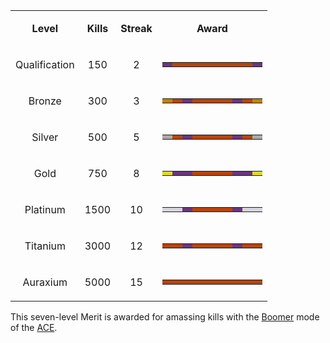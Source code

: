 <table>
<tbody>
<tr class="odd">
<td style="text-align: center;"><p><b>Level</b></p></td>
<td style="text-align: center;"><p><b>Kills</b></p></td>
<td style="text-align: center;"><p><b>Streak</b></p></td>
<td style="text-align: center;"><p><b>Award</b></p></td>
</tr>
<tr class="even">
<td style="text-align: center;"><p>Qualification</p></td>
<td style="text-align: center;"><p>150</p></td>
<td style="text-align: center;"><p>2</p></td>
<td style="text-align: center;"><table class="bigmerit">
<tr>
<td bgcolor="#69377E">
</td>
<td bgcolor="#B6450D">
</td>
<td bgcolor="#B6450D">
</td>
<td bgcolor="#B6450D">
</td>
<td bgcolor="#B6450D">
</td>
<td bgcolor="#B6450D">
</td>
<td bgcolor="#B6450D">
</td>
<td bgcolor="#B6450D">
</td>
<td bgcolor="#B6450D">
</td>
<td bgcolor="#69377E">
</td>
</tr>
</table></td>
</tr>
<tr class="odd">
<td style="text-align: center;"><p>Bronze</p></td>
<td style="text-align: center;"><p>300</p></td>
<td style="text-align: center;"><p>3</p></td>
<td style="text-align: center;"><table class="bigmerit">
<tr>
<td bgcolor="#C58200">
</td>
<td bgcolor="#B6450D">
</td>
<td bgcolor="#69377E">
</td>
<td bgcolor="#B6450D">
</td>
<td bgcolor="#B6450D">
</td>
<td bgcolor="#B6450D">
</td>
<td bgcolor="#B6450D">
</td>
<td bgcolor="#69377E">
</td>
<td bgcolor="#B6450D">
</td>
<td bgcolor="#C58200">
</td>
</tr>
</table></td>
</tr>
<tr class="even">
<td style="text-align: center;"><p>Silver</p></td>
<td style="text-align: center;"><p>500</p></td>
<td style="text-align: center;"><p>5</p></td>
<td style="text-align: center;"><table class="bigmerit">
<tr>
<td bgcolor="#AAAAAA">
</td>
<td bgcolor="#B6450D">
</td>
<td bgcolor="#69377E">
</td>
<td bgcolor="#B6450D">
</td>
<td bgcolor="#B6450D">
</td>
<td bgcolor="#B6450D">
</td>
<td bgcolor="#B6450D">
</td>
<td bgcolor="#69377E">
</td>
<td bgcolor="#B6450D">
</td>
<td bgcolor="#AAAAAA">
</td>
</tr>
</table></td>
</tr>
<tr class="odd">
<td style="text-align: center;"><p>Gold</p></td>
<td style="text-align: center;"><p>750</p></td>
<td style="text-align: center;"><p>8</p></td>
<td style="text-align: center;"><table class="bigmerit">
<tr>
<td bgcolor="#DFD928">
</td>
<td bgcolor="#69377E">
</td>
<td bgcolor="#69377E">
</td>
<td bgcolor="#B6450D">
</td>
<td bgcolor="#B6450D">
</td>
<td bgcolor="#B6450D">
</td>
<td bgcolor="#B6450D">
</td>
<td bgcolor="#69377E">
</td>
<td bgcolor="#69377E">
</td>
<td bgcolor="#DFD928">
</td>
</tr>
</table></td>
</tr>
<tr class="even">
<td style="text-align: center;"><p>Platinum</p></td>
<td style="text-align: center;"><p>1500</p></td>
<td style="text-align: center;"><p>10</p></td>
<td style="text-align: center;"><table class="bigmerit">
<tr>
<td bgcolor="#D8D5DC">
</td>
<td bgcolor="#D8D5DC">
</td>
<td bgcolor="#69377E">
</td>
<td bgcolor="#B6450D">
</td>
<td bgcolor="#B6450D">
</td>
<td bgcolor="#B6450D">
</td>
<td bgcolor="#B6450D">
</td>
<td bgcolor="#69377E">
</td>
<td bgcolor="#D8D5DC">
</td>
<td bgcolor="#D8D5DC">
</td>
</tr>
</table></td>
</tr>
<tr class="odd">
<td style="text-align: center;"><p>Titanium</p></td>
<td style="text-align: center;"><p>3000</p></td>
<td style="text-align: center;"><p>12</p></td>
<td style="text-align: center;"><table class="bigmerit">
<tr>
<td bgcolor="#B6450D">
</td>
<td bgcolor="#B6450D">
</td>
<td bgcolor="#69377E">
</td>
<td bgcolor="#B6450D">
</td>
<td bgcolor="#B6450D">
</td>
<td bgcolor="#B6450D">
</td>
<td bgcolor="#B6450D">
</td>
<td bgcolor="#69377E">
</td>
<td bgcolor="#B6450D">
</td>
<td bgcolor="#B6450D">
</td>
</tr>
</table></td>
</tr>
<tr class="even">
<td style="text-align: center;"><p>Auraxium</p></td>
<td style="text-align: center;"><p>5000</p></td>
<td style="text-align: center;"><p>15</p></td>
<td style="text-align: center;"><table class="bigmerit">
<tr>
<td bgcolor="#B6450D">
</td>
<td bgcolor="#B6450D">
</td>
<td bgcolor="#B6450D">
</td>
<td bgcolor="#B6450D">
</td>
<td bgcolor="#B6450D">
</td>
<td bgcolor="#B6450D">
</td>
<td bgcolor="#B6450D">
</td>
<td bgcolor="#B6450D">
</td>
<td bgcolor="#B6450D">
</td>
<td bgcolor="#B6450D">
</td>
</tr>
</table></td>
</tr>
</tbody>
</table>

This seven-level Merit is awarded for amassing kills with the
[Boomer](<Adaptive_Construction_Engine#Remote-Detonated_Charge_(Boomer).md>)
mode of the [ACE](../weapons/Adaptive_Construction_Engine.md).

<!--[category:Merits](category:Merits.md)-->
